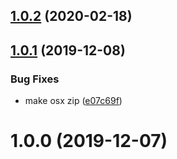 ## [1.0.2](https://github.com/knoopx/cmc-menulet/compare/v1.0.1...v1.0.2) (2020-02-18)

## [1.0.1](https://github.com/knoopx/cmc-menulet/compare/v1.0.0...v1.0.1) (2019-12-08)


### Bug Fixes

* make osx zip ([e07c69f](https://github.com/knoopx/cmc-menulet/commit/e07c69f38d415dac544b0bf6c43199e6990a1059))

# 1.0.0 (2019-12-07)
